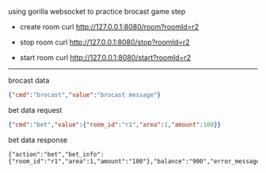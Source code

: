 using gorilla websocket to practice brocast game step  


- create room  curl http://127.0.0.1:8080/room?roomId=r2

- stop room curl http://127.0.0.1:8080/stop?roomId=r2

- start room curl http://127.0.0.1:8080/start?roomId=r2


---


brocast data
```json
{"cmd":"brocast","value":"brocast message"}
```

bet data request

```json
{"cmd":"bet","value":{"room_id":"r1","area":1,"amount":100}}
```

bet data response
```
{"action":"bet","bet_info":{"room_id":"r1","area":1,"amount":"100"},"balance":"900","error_message":""}
```
